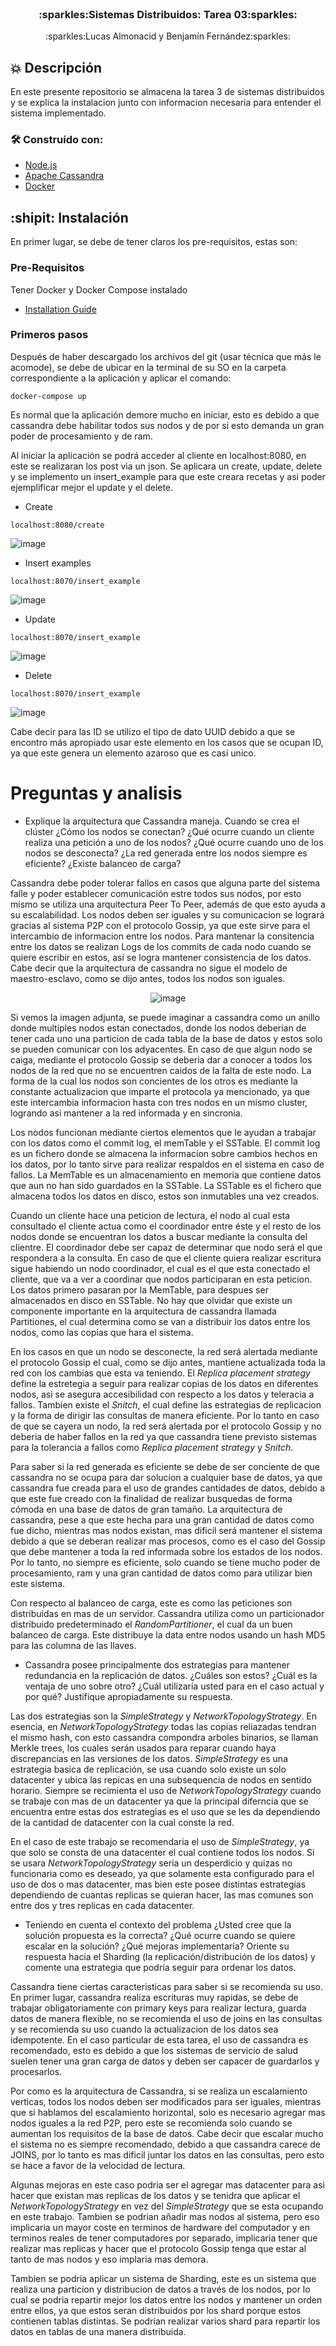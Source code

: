 <br />
<div align="center">

  <h3 align="center">:sparkles:Sistemas Distribuidos: Tarea 03:sparkles:</h3>

  <p align="center">
    :sparkles:Lucas Almonacid y Benjamín Fernández:sparkles:
  </p>
</div>

## :boom: Descripción

En este presente repositorio se almacena la tarea 3 de sistemas distribuidos y se explica la instalacion junto con informacion necesaria para entender el sistema implementado.

### 🛠 Construído con:


* [Node.js](https://nodejs.org/es/)
* [Apache Cassandra](https://cassandra.apache.org)
* [Docker](https://www.docker.com)

## :shipit: Instalación

En primer lugar, se debe de tener claros los pre-requisitos, estas son:

### Pre-Requisitos

Tener Docker y Docker Compose instalado
* [Installation Guide](https://docs.docker.com/compose/install/)

### Primeros pasos

Después de haber descargado los archivos del git (usar técnica que más le acomode), se debe de ubicar en la terminal de su SO en la carpeta correspondiente a la aplicación y aplicar el comando:
```curl
docker-compose up
```
Es normal que la aplicación demore mucho en iniciar, esto es debido a que cassandra debe habilitar todos sus nodos y de por si esto demanda un gran poder de procesamiento y de ram.

Al iniciar la aplicación se podrá acceder al cliente en localhost:8080, en este se realizaran los post via un json. Se aplicara un create, update, delete y se implemento un insert_example para que este creara recetas y asi poder ejemplificar mejor el update y el delete.

* Create

```curl
localhost:8080/create
```
![image](https://user-images.githubusercontent.com/90724923/173257422-05daa940-83f6-4122-a8fe-d984a2faf838.png)

* Insert examples

```curl
localhost:8070/insert_example
```
![image](https://user-images.githubusercontent.com/90724923/173257443-612e56c1-751b-4550-8021-acde2e69b53f.png)

* Update

```curl
localhost:8070/insert_example
```
![image](https://user-images.githubusercontent.com/90724923/173257459-2ff87cc1-dee8-40da-9f68-464187bc08bd.png)

* Delete

```curl
localhost:8070/insert_example
```
![image](https://user-images.githubusercontent.com/90724923/173257473-f63d53fc-17ea-49b2-bce5-bbd5fa40bdea.png)

Cabe decir para las ID se utilizo el tipo de dato UUID debido a que se encontro más apropiado usar este elemento en los casos que se ocupan ID, ya que este genera un elemento azaroso que es casi unico.

# Preguntas y analisis

* Explique la arquitectura que Cassandra maneja. Cuando se crea el clúster ¿Cómo los nodos se conectan? ¿Qué ocurre cuando un cliente realiza una petición a uno de los nodos? ¿Qué ocurre cuando uno de los nodos se desconecta? ¿La red generada entre los nodos siempre es eficiente? ¿Existe balanceo de carga?

Cassandra debe poder tolerar fallos en casos que alguna parte del sistema falle y poder establecer comunicación estre todos sus nodos, por esto mismo se utiliza una arquitectura Peer To Peer, además de que esto ayuda a su escalabilidad. Los nodos deben ser iguales y su comunicacion se logrará gracias al sistema P2P con el protocolo Gossip, ya que este sirve para el intercambio de informacion entre los nodos. Para mantenar la consitencia entre los datos se realizan Logs de los commits de cada nodo cuando se quiere escribir en estos, así se logra mantener consistencia de los datos. Cabe decir que la arquitectura de cassandra no sigue el modelo de maestro-esclavo, como se dijo antes, todos los nodos son iguales.

<center>
  
  ![image](https://user-images.githubusercontent.com/90724923/173517768-e7533c0c-e1f5-4e48-9106-c47a3f980068.png)

</center>

Si vemos la imagen adjunta, se puede imaginar a cassandra como un anillo donde multiples nodos estan conectados, donde los nodos deberian de tener cada uno una particion de cada tabla de la base de datos y estos solo se pueden comunicar con los adyacentes. En caso de que algun nodo se caiga, mediante el protocolo Gossip se deberia dar a conocer a todos los nodos de la red que no se encuentren caidos de la falta de este nodo. La forma de la cual los nodos son concientes de los otros es mediante la constante actualizacion que imparte el protocola ya mencionado, ya que este intercambia informacion hasta con tres nodos en un mismo cluster, logrando asi mantener a la red informada y en sincronia.

Los nodos funcionan mediante ciertos elementos que le ayudan a trabajar con los datos como el commit log, el memTable y el SSTable. El commit log es un fichero donde se almacena la informacion sobre cambios hechos en los datos, por lo tanto sirve para realizar respaldos en el sistema en caso de fallos. La MemTable es un almacenamiento en memoria que contiene datos que aun no han sido guardados en la SSTable. La SSTable es el fichero que almacena todos los datos en disco, estos son inmutables una vez creados.

Cuando un cliente hace una peticion de lectura, el nodo al cual esta consultado el cliente actua como el coordinador entre éste y el resto de los nodos donde se encuentran los datos a buscar mediante la consulta del clientre. El coordinador debe ser capaz de determinar que nodo será el que respondera a la consulta. En caso de que el cliente quiera realizar escritura sigue habiendo un nodo coordinador, el cual es el que esta conectado el cliente, que va a ver a coordinar que nodos participaran en esta peticion. Los datos primero pasaran por la MemTable, para despues ser almacenados en disco en SSTable. No hay que olvidar que existe un componente importante en la arquitectura de cassandra llamada Partitiones, el cual determina como se van a distribuir los datos entre los nodos, como las copias que hara el sistema.

En los casos en que un nodo se desconecte, la red será alertada mediante el protocolo Gossip el cual, como se dijo antes, mantiene actualizada toda la red con los cambias que esta va teniendo. El *Replica placement strategy* define la estretegia a seguir para realizar copias de los datos en diferentes nodos, asi se asegura accesibilidad con respecto a los datos y teleracia a fallos. Tambien existe el *Snitch*, el cual define las estrategias de replicacion y la forma de dirigir las consultas de manera eficiente. Por lo tanto en caso de que se cayera un nodo, la red será alertada por el protocolo Gossip y no deberia de haber fallos en la red ya que cassandra tiene previsto sistemas para la tolerancia a fallos como *Replica placement strategy* y *Snitch*.

Para saber si la red generada es eficiente se debe de ser conciente de que cassandra no se ocupa para dar solucion a cualquier base de datos, ya que cassandra fue creada para el uso de grandes cantidades de datos, debido a que este fue creado con la finalidad de realizar busquedas de forma cómoda en una base de datos de gran tamaño. La arquitectura de cassandra, pese a que este hecha para una gran cantidad de datos como fue dicho, mientras mas nodos existan, mas dificil será mantener el sistema debido a que se deberan realizar mas procesos, como es el caso del Gossip que debe mantener a toda la red informada sobre los estados de los nodos. Por lo tanto, no siempre es eficiente, solo cuando se tiene mucho poder de procesamiento, ram y una gran cantidad de datos como para utilizar bien este sistema.

Con respecto al balanceo de carga, este es como las peticiones son distribuidas en mas de un servidor. Cassandra utiliza como un particionador distribuido predeterminado el *RandomPartitioner*, el cual da un buen balanceo de carga. Este distribuye la data entre nodos usando un hash MD5 para las columna de las llaves.


* Cassandra posee principalmente dos estrategias para mantener redundancia en la replicación de datos. ¿Cuáles son estos? ¿Cuál es la ventaja de uno sobre otro? ¿Cuál utilizaría usted para en el caso actual y por qué? Justifique apropiadamente su respuesta.

Las dos estrategias son la *SimpleStrategy* y *NetworkTopologyStrategy*. En esencia, en *NetworkTopologyStrategy* todas las copias reliazadas tendran el mismo hash, con esto cassandra compondra arboles binarios, se llaman Merkle trees, los cuales serán usados para reparar cuando haya discrepancias en las versiones de los datos. *SimpleStrategy* es una estrategia basica de replicación, se usa cuando solo existe un solo datacenter y ubica las repicas en una subsequencia de nodos en sentido horario. Siempre se recimienta el uso de *NetworkTopologyStrategy* cuando se trabaje con mas de un datacenter ya que la principal diferncia que se encuentra entre estas dos estrategias es el uso que se les da dependiendo de la cantidad de datacenter con la cual conste la red.

En el caso de este trabajo se recomendaria el uso de *SimpleStrategy*, ya que solo se consta de una datacenter el cual contiene todos los nodos. Si se usara *NetworkTopologyStrategy* seria un desperdicio y quizas no funcionaria como es deseado, ya que solamente esta configurado para el uso de dos o mas datacenter, mas bien este posee distintas estrategias dependiendo de cuantas replicas se quieran hacer, las mas comunes son entre dos y tres replicas en cada datacenter.


* Teniendo en cuenta el contexto del problema ¿Usted cree que la solución propuesta es la correcta? ¿Qué ocurre cuando se quiere escalar en la solución? ¿Qué mejoras implementaría? Oriente su respuesta hacia el Sharding (la replicación/distribución de los datos) y comente una estrategia que podría seguir para ordenar los datos.

Cassandra tiene ciertas caracteristicas para saber si se recomienda su uso. En primer lugar, cassandra realiza escrituras muy rapidas, se debe de trabajar obligatoriamente con primary keys para realizar lectura, guarda datos de manera flexible, no se recomienda el uso de joins en las consultas y se recomienda su uso cuando la actualizacion de los datos sea idempotente. En el caso particular de esta tarea, el uso de cassandra es recomendado, esto es debido a que los sistemas de servicio de salud suelen tener una gran carga de datos y deben ser capacer de guardarlos y procesarlos.

Por como es la arquitectura de Cassandra, si se realiza un escalamiento verticas, todos los nodos deben ser modificados para ser iguales, mientras que si hablamos del escalamiento horizontal, solo es necesario agregar mas nodos iguales a la red P2P, pero este se recomienda solo cuando se aumentan los requisitos de la base de datos. Cabe decir que escalar mucho el sistema no es siempre recomendado, debido a que cassandra carece de JOINS, por lo tanto es mas dificil juntar los datos en las consultas, pero esto se hace a favor de la velocidad de lectura.

Algunas mejoras en este caso podria ser el agregar mas datacenter para asi hacer que existan mas replicas de los datos y se tenidra que aplicar el *NetworkTopologyStrategy* en vez del *SimpleStrategy* que se esta ocupando en este trabajo. Tambien se podrian añadir mas nodos al sistema, pero eso implicaria un mayor coste en terminos de hardware del computador y en terminos reales de tener computadores por separado, implicaria tener que realizar mas replicas y hacer que el protocolo Gossip tenga que estar al tanto de mas nodos y eso implaria mas demora.

Tambien se podria aplicar un sistema de Sharding, este es un sistema que realiza una particion y distribucion de datos a través de los nodos, por lo cual se podria repartir mejor los datos entre los nodos y mantener un orden entre ellos, ya que estos seran distribuidos por los shard porque estos contienen tablas distintas. Se podrian realizar varios shard para repartir los datos en tablas de una manera distribuida.
